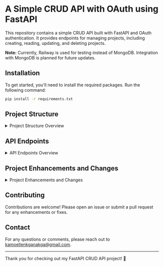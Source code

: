 
# A Simple CRUD API with OAuth using FastAPI

This repository contains a simple CRUD API built with FastAPI and OAuth authentication. It provides endpoints for managing projects, including creating, reading, updating, and deleting projects. 

**Note:** Currently, Railway is used for testing instead of MongoDB. Integration with MongoDB is planned for future updates.

## Installation

To get started, you'll need to install the required packages. Run the following command:

```bash
pip install -r requirements.txt
```

## Project Structure

<details>
<summary>Project Structure Overview</summary>

```plaintext
C:.
├───app                 # Main application code
│   └───__app.py__      # Compiled Python files
│   └───__db.py__       
│
├───auth                # Authentication functionality
│   └───__init__.py__   # Compiled Python files
│   └───__auth_bearer.py__  
│   └───__auth_handler.py__  
│
├───models              # Folder containing data models
│   └───__models.py__   # Compiled Python files 
│
├───routes              # Folder containing app routes
│   └───__project_routes.py__  
│   └───__user_routes.py__  
│   
├───main.py            # Main entry point for the application
├───.env               # Environment variables file
│   └───DATABASE_URL=your_database_url
│   └───SECRET_KEY=your_secret_key
└───Procfile            # Deployment config file
    └───web: uvicorn app.app:app 
```
</details>

## API Endpoints

<details>
<summary>API Endpoints Overview</summary>

### Create Project

- **Endpoint:** `POST /project/`
- **Description:** Creates a new project and returns the created project including its unique identifier.

### Get Project List

- **Endpoint:** `GET /project/`
- **Description:** Retrieves a list of all projects, each including its unique identifier and date fields.

### Get Project By ID

- **Endpoint:** `GET /project/{id}`
- **Description:** Retrieves a single project by its unique identifier.

### Update Project

- **Endpoint:** `PUT /project/{id}`
- **Description:** Updates an existing project, including its date fields.

### Delete Project

- **Endpoint:** `DELETE /project/{id}`
- **Description:** Deletes a project by its unique identifier.

</details>

## Project Enhancements and Changes

<details>
<summary>Project Enhancements and Changes</summary>

### Added Unique Identifiers

- **ObjectId for Projects:** Introduced a unique identifier for each project using MongoDB's `ObjectId`. This ensures that each project has a distinct identifier.

  - **Implementation Details:** 
    - Modified the `project_parser` function in `db.py` to include `id` derived from `_id` of the project document.
    - Updated the `add_project` function to return the project with its unique identifier.

### Added Date Fields

- **Date Fields:** Added `startDate` and `endDate` fields to the `ProjectSchema` for better project management.

  - **Implementation Details:**
    - Updated the `ProjectSchema` model in `models.py` to include `startDate` and `endDate` as `datetime` fields.
    - Modified the `project_parser` function in `db.py` to return `startDate` and `endDate` fields.
    - Updated the `ProjectSchema` and `UpdateProjectModel` to handle date inputs correctly.

### Updated API Endpoints

- **Create Project Endpoint:** The `POST /project/` endpoint now returns the newly created project including its unique identifier.

- **Get Project List Endpoint:** The `GET /project/` endpoint returns a list of projects, each including its unique identifier and date fields.

- **Get Project By ID Endpoint:** The `GET /project/{id}` endpoint allows retrieval of a single project by its unique identifier.

- **Update Project Endpoint:** The `PUT /project/{id}` endpoint now supports updating project details, including the date fields.

- **Delete Project Endpoint:** The `DELETE /project/{id}` endpoint allows deletion of a project by its unique identifier.

### Other Notable Changes

- **Error Handling:** Improved error responses in `project_routes.py` to handle scenarios where a project does not exist or updates fail.

- **Response Models:** Used `ResponseModel` and `ErrorResponseModel` for standardized API responses.

- **Date Format Handling:** Updated date format handling in `ProjectSchema` and `UpdateProjectModel` to use `datetime` for consistent date-time representation.

### Future Improvements

- **Enhanced Validation:** Plan to enhance validation and add more robust error handling.
- **Performance Optimization:** Consider adding pagination and caching mechanisms for performance improvements.
- **Security Enhancements:** Review and implement additional security measures and authentication improvements.

</details>

## Contributing

Contributions are welcome! Please open an issue or submit a pull request for any enhancements or fixes.


## Contact

For any questions or comments, please reach out to [kamoellenkganakga@gmail.com](mailto:kamoellenkganakga@gmail.com).

---

Thank you for checking out my FastAPI CRUD API project! 🚀

